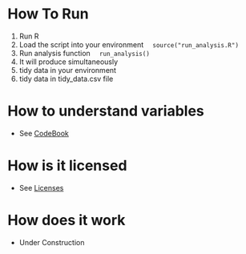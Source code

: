 # How To Run

1. Run R
2. Load the script into your environment 
`   source("run_analysis.R")   `
3. Run analysis function 
`   run_analysis()   `
4. It will produce simultaneously
  1. tidy data in your environment
  2. tidy data in tidy_data.csv file

# How to understand variables

- See [CodeBook](../master/CodeBook.md)

# How is it licensed

- See [Licenses](../master/LICENSE.md)

# How does it work

- Under Construction
